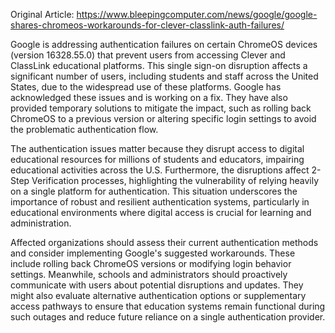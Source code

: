 Original Article: https://www.bleepingcomputer.com/news/google/google-shares-chromeos-workarounds-for-clever-classlink-auth-failures/

Google is addressing authentication failures on certain ChromeOS devices (version 16328.55.0) that prevent users from accessing Clever and ClassLink educational platforms. This single sign-on disruption affects a significant number of users, including students and staff across the United States, due to the widespread use of these platforms. Google has acknowledged these issues and is working on a fix. They have also provided temporary solutions to mitigate the impact, such as rolling back ChromeOS to a previous version or altering specific login settings to avoid the problematic authentication flow.

The authentication issues matter because they disrupt access to digital educational resources for millions of students and educators, impairing educational activities across the U.S. Furthermore, the disruptions affect 2-Step Verification processes, highlighting the vulnerability of relying heavily on a single platform for authentication. This situation underscores the importance of robust and resilient authentication systems, particularly in educational environments where digital access is crucial for learning and administration.

Affected organizations should assess their current authentication methods and consider implementing Google's suggested workarounds. These include rolling back ChromeOS versions or modifying login behavior settings. Meanwhile, schools and administrators should proactively communicate with users about potential disruptions and updates. They might also evaluate alternative authentication options or supplementary access pathways to ensure that education systems remain functional during such outages and reduce future reliance on a single authentication provider.